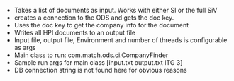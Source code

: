 - Takes a list of documents as input. Works with either SI or the full SiV
- creates a connection to the ODS and gets the doc key.
- Uses the doc key to get the company info for the document
- Writes all HPI documents to an output file
- Input file, output file, Environment and number of threads is configurable as args
- Main class to run: com.match.ods.ci.CompanyFinder
- Sample run args for main class [input.txt output.txt ITG 3]
- DB connection string is not found here for obvious reasons
